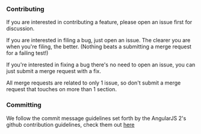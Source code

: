 ### Contributing

If you are interested in contributing a feature, please open an issue first for discussion.

If you are interested in filing a bug, just open an issue. The clearer you are when you're filing, the better. (Nothing beats a submitting a merge request for a failing test!)

If you're interested in fixing a bug there's no need to open an issue, you can just submit a merge request with a fix.

All merge requests are related to only 1 issue, so don't submit a merge request that touches on more than 1 section.

### Committing

We follow the commit message guidelines set forth by the AngularJS 2's github contribution guidelines, check them out [here](https://github.com/angular/angular/blob/master/CONTRIBUTING.md#user-content--commit-message-guidelines)
